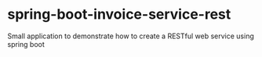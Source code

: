 # spring-boot-invoice-service-rest
Small application to demonstrate how to create a RESTful web service using spring boot
